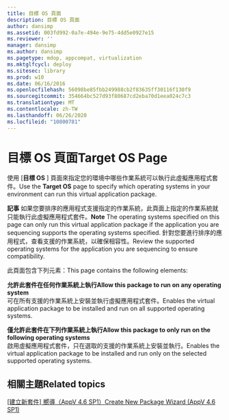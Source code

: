 ```yaml
---
title: 目標 OS 頁面
description: 目標 OS 頁面
author: dansimp
ms.assetid: 003fd992-0a7e-494e-9e75-4dd5e0927e15
ms.reviewer: ''
manager: dansimp
ms.author: dansimp
ms.pagetype: mdop, appcompat, virtualization
ms.mktglfcycl: deploy
ms.sitesec: library
ms.prod: w10
ms.date: 06/16/2016
ms.openlocfilehash: 56098be85fbb249988cb2f83635ff30116f130f9
ms.sourcegitcommit: 354664bc527d93f80687cd2eba70d1eea024c7c3
ms.translationtype: MT
ms.contentlocale: zh-TW
ms.lasthandoff: 06/26/2020
ms.locfileid: "10800781"
---
```

# <span data-ttu-id="2cdd9-103">目標 OS 頁面</span><span class="sxs-lookup"><span data-stu-id="2cdd9-103">Target OS Page</span></span>


<span data-ttu-id="2cdd9-104">使用 [**目標 OS** ] 頁面來指定您的環境中哪些作業系統可以執行此虛擬應用程式套件。</span><span class="sxs-lookup"><span data-stu-id="2cdd9-104">Use the **Target OS** page to specify which operating systems in your environment can run this virtual application package.</span></span>

<span data-ttu-id="2cdd9-105">**記事** 如果您要排序的應用程式支援指定的作業系統，此頁面上指定的作業系統就只能執行此虛擬應用程式套件。</span><span class="sxs-lookup"><span data-stu-id="2cdd9-105">**Note** The operating systems specified on this page can only run this virtual application package if the application you are sequencing supports the operating systems specified.</span></span> <span data-ttu-id="2cdd9-106">針對您要進行排序的應用程式，查看支援的作業系統，以確保相容性。</span><span class="sxs-lookup"><span data-stu-id="2cdd9-106">Review the supported operating systems for the application you are sequencing to ensure compatibility.</span></span>

 

<span data-ttu-id="2cdd9-107">此頁面包含下列元素：</span><span class="sxs-lookup"><span data-stu-id="2cdd9-107">This page contains the following elements:</span></span>

<a href="" id="allow-this-package-to-run-on-any-operating-system"></a>**<span data-ttu-id="2cdd9-108">允許此套件在任何作業系統上執行</span><span class="sxs-lookup"><span data-stu-id="2cdd9-108">Allow this package to run on any operating system</span></span>**  
<span data-ttu-id="2cdd9-109">可在所有支援的作業系統上安裝並執行虛擬應用程式套件。</span><span class="sxs-lookup"><span data-stu-id="2cdd9-109">Enables the virtual application package to be installed and run on all supported operating systems.</span></span>

<a href="" id="allow-this-package-to-only-run-on-the-following-operating-systems"></a>**<span data-ttu-id="2cdd9-110">僅允許此套件在下列作業系統上執行</span><span class="sxs-lookup"><span data-stu-id="2cdd9-110">Allow this package to only run on the following operating systems</span></span>**  
<span data-ttu-id="2cdd9-111">啟用虛擬應用程式套件，只在選取的支援的作業系統上安裝並執行。</span><span class="sxs-lookup"><span data-stu-id="2cdd9-111">Enables the virtual application package to be installed and run only on the selected supported operating systems.</span></span>

## <span data-ttu-id="2cdd9-112">相關主題</span><span class="sxs-lookup"><span data-stu-id="2cdd9-112">Related topics</span></span>


[<span data-ttu-id="2cdd9-113">[建立新套件] 嚮導（AppV 4.6 SP1）</span><span class="sxs-lookup"><span data-stu-id="2cdd9-113">Create New Package Wizard (AppV 4.6 SP1)</span></span>](create-new-package-wizard---appv-46-sp1-.md)

 

 





